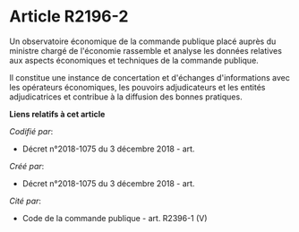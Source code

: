 # Article R2196-2

Un observatoire économique de la commande publique placé auprès du ministre chargé de l'économie rassemble et analyse les
données relatives aux aspects économiques et techniques de la commande publique.

Il constitue une instance de concertation et d'échanges d'informations avec les opérateurs économiques, les pouvoirs
adjudicateurs et les entités adjudicatrices et contribue à la diffusion des bonnes pratiques.

**Liens relatifs à cet article**

_Codifié par_:

  - Décret n°2018-1075 du 3 décembre 2018 - art.

_Créé par_:

  - Décret n°2018-1075 du 3 décembre 2018 - art.

_Cité par_:

  - Code de la commande publique - art. R2396-1 (V)
